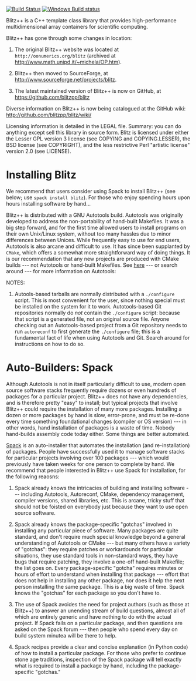 [![Build Status](https://travis-ci.org/blitzpp/blitz.svg?branch=master)](https://travis-ci.org/blitzpp/blitz)
[![Windows Build status](http://ci.appveyor.com/api/projects/status/github/blitzpp/blitz?branch=master&svg=true)](https://ci.appveyor.com/project/blitzpp/blitz/branch/master)

Blitz++ is a C++ template class library that provides high-performance multidimensional array containers
for scientific computing. 

Blitz++ has gone through some changes in location:

 1. The original Blitz++ website was located at ``http://oonumerics.org/blitz`` 
    (archived at http://www.math.unipd.it/~michela/OP.htm).  

 2. Blitz++ then moved to SourceForge, at http://www.sourceforge.net/projects/blitz.

 3. The latest maintained version of Blitz++ is now on GitHub, at https://github.com/blitzpp/blitz

Diverse information on Blitz++ is now being catalogued at the GitHub wiki:
http://github.com/blitzpp/blitz/wiki/

Licensing information is detailed in the LEGAL file.
Summary: you can do anything except sell this library in source
form.  Blitz is licensed under either the Lesser GPL version 3 license
(see COPYING and COPYING.LESSER), the BSD license (see COPYRIGHT), and
the less restrictive Perl "artistic license" version 2.0 (see LICENSE).

Installing Blitz
================

We recommend that users consider using Spack to install Blitz++ (see
below; use `spack install blitz`).  For those who enjoy spending hours
upon hours installing software by hand...

Blitz++ is distributed with a GNU Autotools build.  Autotools was
originally developed to address the non-portability of hand-built
Makefiles.  It was a big step forward, and for the first time allowed
users to install programs on their own Unix/Linux system, without too
many hassles due to minor differences between Unices.  While
frequently easy to use for end users, Autotools is also arcane and
difficult to use.  It has since been supplanted by `CMake`, which
offers a somewhat more straightforward way of doing things.  It is our
recommendation that any new projects are produced with CMake builds
--- not Autotools or hand-built Makefiles.  See
[here](https://devmanual.gentoo.org/general-concepts/autotools/index.html)
--- or search around --- for more information on Autotools:

NOTES:

1. Autools-based tarballs are normally distributed with a
`./configure` script.  This is most convenient for the user, since
nothing special must be installed on the system for it to work.
Autotools-based Git repositories normally do *not* contain the
`./configure` script: because that script is a generated file, not an
original source file.  Anyone checking out an Autotools-based project
from a Git repository needs to run `autoreconf` to first generate the
`./configure` file; this is a fundamental fact of life when using
Autotools and Git.  Search around for instructions on how to do so.

Auto-Builders: Spack
=====================

Although Autotools is not in itself particularly difficult to use,
modern open source software stacks frequently require dozens or even
hundreds of packages for a particular project.  Blitz++ does not have
any dependencies, and is therefore pretty "easy" to install; but
typical projects that involve Blitz++ could require the installation
of many more packages.  Installing a dozen or more packages by hand is
slow, error-prone, and must be re-done every time something
foundational changes (compiler or OS version) --- in other words, hand
installation of packages is a waste of time.  Nobody hand-builds
assembly code today either.  Some things are better automated.

[Spack](https://spack.io) is an auto-installer that automates the
installation (and re-installation) of packages.  People have
successfully used it to manage software stacks for particular projects
involving over 100 packages --- which would previously have taken
weeks for one person to complete by hand.  We recommend that people
interested in Blitz++ use Spack for installation, for the following
reaosns:

1. Spack already knows the intricacies of building and installing
software --- including Autotools, Autoreconf, CMake, dependency
management, compiler versions, shared libraries, etc.  This is arcane,
tricky stuff that should not be foisted on everybody just because they
want to use open source software.

1. Spack already knows the package-specific "gotchas" involved in
installing any particular piece of software.  Many packages are quite
standard, and don't require much special knowledge beyond a general
understanding of Autotools or CMake --- but many others have a variety
of "gotchas": they require patches or workardounds for particular
situations, they use standard tools in non-standard ways, they have
bugs that require patching, they involve a one-off hand-built
Makefile; the list goes on.  Every package-specific "gotcha" requires
minutes or hours of effort to understand when installing that package
--- effort that does not help in installing any other package, nor
does it help the next person installing the same package.  This is a
big waste of time.  Spack knows the "gotchas" for each package so you
don't have to.

1. The use of Spack avoides the need for project authors (such as
those at Blitz++) to answer an unending stream of build questions,
almost all of which are entirely generic and have nothing to do with
the actual project.  If Spack fails on a particular package, and then
questions are asked on the Spack forum --- then people who spend every
day on build system minutea will be there to help.

1. Spack recipes provide a clear and concise explanation (in Python
code) of how to install a particular package.  For those who prefer to
continue stone age traditions, inspection of the Spack package will
tell exactly what is required to install a package by hand, including
the package-specific "gotchas."
